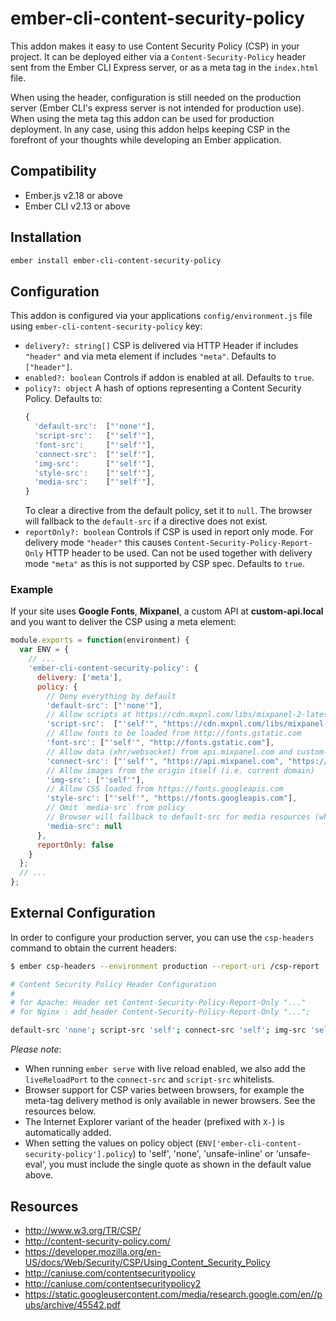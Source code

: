 # ember-cli-content-security-policy

This addon makes it easy to use Content Security Policy (CSP) in your project. It can be deployed either
via a `Content-Security-Policy` header sent from the Ember CLI Express server, or as a meta tag in the
`index.html` file.

When using the header, configuration is still needed on the production server (Ember CLI's express server 
is not intended for production use). When using the meta tag this addon can be used for production deployment.
In any case, using this addon helps keeping CSP in the forefront of your thoughts while developing an Ember application.


Compatibility
------------------------------------------------------------------------------

* Ember.js v2.18 or above
* Ember CLI v2.13 or above


Installation
------------------------------------------------------------------------------

```bash
ember install ember-cli-content-security-policy
```

## Configuration

This addon is configured via your applications `config/environment.js` file using `ember-cli-content-security-policy` key:

- `delivery?: string[]`
  CSP is delivered via HTTP Header if includes `"header"` and via meta element if includes `"meta"`.
  Defaults to `["header"]`.
- `enabled?: boolean`
  Controls if addon is enabled at all.
  Defaults to `true`.
- `policy?: object`
  A hash of options representing a Content Security Policy.
  Defaults to:
  ```js
  {
    'default-src':  ["'none'"],
    'script-src':   ["'self'"],
    'font-src':     ["'self'"],
    'connect-src':  ["'self'"],
    'img-src':      ["'self'"],
    'style-src':    ["'self'"],
    'media-src':    ["'self'"],
  }
  ```
  To clear a directive from the default policy, set it to `null`.
  The browser will fallback to the `default-src` if a directive does not exist.
- `reportOnly?: boolean`
  Controls if CSP is used in report only mode. For delivery mode `"header"` this causes `Content-Security-Policy-Report-Only` HTTP header to be used.
  Can not be used together with delivery mode `"meta"` as this is not supported by CSP spec.
  Defaults to `true`.

### Example

If your site uses **Google Fonts**, **Mixpanel**, a custom API at **custom-api.local** and you want to deliver the CSP using a meta element:

```js
module.exports = function(environment) {
  var ENV = {
    // ...
    'ember-cli-content-security-policy': {
      delivery: ['meta'],
      policy: {
        // Deny everything by default
        'default-src': ["'none'"],
        // Allow scripts at https://cdn.mxpnl.com/libs/mixpanel-2-latest.min.js
        'script-src':  ["'self'", "https://cdn.mxpnl.com/libs/mixpanel-2-latest.min.js"],
        // Allow fonts to be loaded from http://fonts.gstatic.com
        'font-src': ["'self'", "http://fonts.gstatic.com"],
        // Allow data (xhr/websocket) from api.mixpanel.com and custom-api.local
        'connect-src': ["'self'", "https://api.mixpanel.com", "https://custom-api.local"],
        // Allow images from the origin itself (i.e. current domain)
        'img-src': ["'self'"],
        // Allow CSS loaded from https://fonts.googleapis.com
        'style-src': ["'self'", "https://fonts.googleapis.com"],
        // Omit `media-src` from policy
        // Browser will fallback to default-src for media resources (which is 'none', see above)
        'media-src': null
      },
      reportOnly: false
    }
  };
  // ...
};
```

## External Configuration

In order to configure your production server, you can use the `csp-headers` command to obtain
the current headers:

```bash
$ ember csp-headers --environment production --report-uri /csp-report

# Content Security Policy Header Configuration
#
# for Apache: Header set Content-Security-Policy-Report-Only "..."
# for Nginx : add_header Content-Security-Policy-Report-Only "...";

default-src 'none'; script-src 'self'; connect-src 'self'; img-src 'self'; style-src 'self'; report-uri /csp-report;
```

*Please note*:
+ When running `ember serve` with live reload enabled, we also add the `liveReloadPort` to
  the `connect-src` and `script-src` whitelists.
+ Browser support for CSP varies between browsers, for example the meta-tag delivery method is only available
  in newer browsers. See the resources below.
+ The Internet Explorer variant of the header (prefixed with `X-`) is automatically added.
+ When setting the values on policy object (`ENV['ember-cli-content-security-policy'].policy`) to 'self', 'none', 'unsafe-inline' or 'unsafe-eval',
  you must include the single quote as shown in the default value above.

## Resources

* http://www.w3.org/TR/CSP/
* http://content-security-policy.com/
* https://developer.mozilla.org/en-US/docs/Web/Security/CSP/Using_Content_Security_Policy
* http://caniuse.com/contentsecuritypolicy
* http://caniuse.com/contentsecuritypolicy2
* https://static.googleusercontent.com/media/research.google.com/en//pubs/archive/45542.pdf
